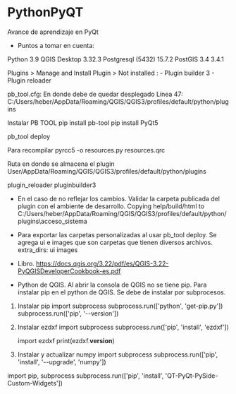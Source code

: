 # PythonPyQT
Avance de aprendizaje en PyQt

- Puntos a tomar en cuenta:

Python 		 3.9
QGIS Desktop 		3.32.3
Postgresql (5432) 	15.7.2
	PostGIS 3.4		3.4.1
	
Plugins > Manage and Install Plugin > 
Not installed : 
	- Plugin builder 3
	- Plugin reloader


pb_tool.cfg: En donde debe de quedar desplegado
Línea 47: C:/Users/heber/AppData/Roaming/QGIS/QGIS3/profiles/default/python/plugins 

Instalar PB TOOL
pip install pb-tool
pip install PyQt5

pb_tool deploy

Para recompilar 
pyrcc5 -o resources.py resources.qrc

Ruta en donde se almacena el plugin
User/AppData/Roaming/QGIS/QGIS3/profiles/default/python/plugins

plugin_reloader
pluginbuilder3

- En el caso de no reflejar los cambios. Validar la carpeta publicada del plugin con el ambiente de desarrollo.
Copying help/build/html to C:/Users/heber/AppData/Roaming/QGIS/QGIS3/profiles/default/python/plugins\acceso_sistema

- Para exportar las carpetas personalizadas al usar pb_tool deploy. Se agrega ui e images que son carpetas que tienen diversos archivos.
extra_dirs: ui images

- Libro.
https://docs.qgis.org/3.22/pdf/es/QGIS-3.22-PyQGISDeveloperCookbook-es.pdf

- Python de QGIS. Al abrir la consola de QGIS no se tiene pip.
Para instalar pip en el python de QGIS. Se debe de instalar por subprocesos.

1. Instalar pip
	import subprocess
	subprocess.run(['python', 'get-pip.py'])
	subprocess.run(['pip', '--version'])

2. Instalar ezdxf
	import subprocess
	subprocess.run(['pip', 'install', 'ezdxf'])

	import ezdxf
	print(ezdxf.__version__)

3. Instalar y actualizar numpy
	import subprocess
	subprocess.run(['pip', 'install', '--upgrade', 'numpy'])

import pip, subprocess 
subprocess.run(['pip', 'install', 'QT-PyQt-PySide-Custom-Widgets'])